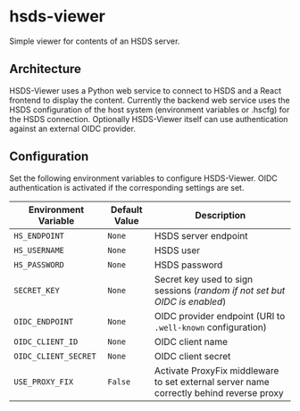 # hsds-viewer

Simple viewer for contents of an HSDS server.

## Architecture

HSDS-Viewer uses a Python web service to connect to HSDS and a React frontend to display the content.
Currently the backend web service uses the HSDS configuration of the host system (environment variables or .hscfg)
for the HSDS connection. Optionally HSDS-Viewer itself can use authentication against an external OIDC provider.

## Configuration

Set the following environment variables to configure HSDS-Viewer.
OIDC authentication is activated if the corresponding settings are set.

Environment Variable | Default Value | Description
---------------------|---------------|---------------------
`HS_ENDPOINT`        | `None`        | HSDS server endpoint
`HS_USERNAME`        | `None`        | HSDS user
`HS_PASSWORD`        | `None`        | HSDS password
`SECRET_KEY`         | `None`        | Secret key used to sign sessions (*random if not set but OIDC is enabled*)
`OIDC_ENDPOINT`      | `None`        | OIDC provider endpoint (URI to `.well-known` configuration)
`OIDC_CLIENT_ID`     | `None`        | OIDC client name
`OIDC_CLIENT_SECRET` | `None`        | OIDC client secret
`USE_PROXY_FIX`      | `False`       | Activate ProxyFix middleware to set external server name correctly behind reverse proxy

